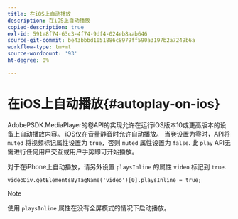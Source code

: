 ```yaml
---
title: 在iOS上自动播放
description: 在iOS上自动播放
copied-description: true
exl-id: 591e8f74-63c3-4f74-9df4-024eb8aab646
source-git-commit: be43bbbd1051886c8979ff590a3197b2a7249b6a
workflow-type: tm+mt
source-wordcount: '93'
ht-degree: 0%

---
```


# 在iOS上自动播放{#autoplay-on-ios}

AdobePSDK.MediaPlayer的卷API的实现允许在运行iOS版本10或更高版本的设备上自动播放内容。 iOS仅在音量静音时允许自动播放。 当卷设置为零时，API将 `muted` 将视频标记属性设置为 `true`，否则 `muted` 属性设置为 `false`. 此 `play` API无需进行任何用户交互或用户手势即可开始播放。

对于在iPhone上自动播放，请另外设置 `playsInline` 的属性 `video` 标记到 `true`.

```
videoDiv.getElementsByTagName('video')[0].playsInline = true;
```

>[!NOTE]
>
>使用 `playsInline` 属性在没有全屏模式的情况下启动播放。
